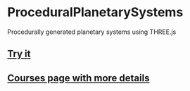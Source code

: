 # ProceduralPlanetarySystems
Procedurally generated planetary systems using THREE.js

## [Try it](https://everkalle.github.io/ProceduralPlanetarySystems/)

## [Courses page with more details](https://courses.cs.ut.ee/2016/cg/fall/Main/Project-ProceduralPlanetarySystems)
